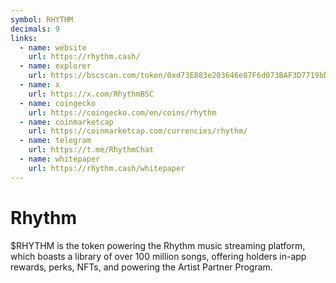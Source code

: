 ```yaml
---
symbol: RHYTHM
decimals: 9
links:
  - name: website
    url: https://rhythm.cash/
  - name: explorer
    url: https://bscscan.com/token/0xd73E883e203646e87F6d073BAF3D7719bDa68Bcb
  - name: x
    url: https://x.com/RhythmBSC
  - name: coingecko
    url: https://coingecko.com/en/coins/rhythm
  - name: coinmarketcap
    url: https://coinmarketcap.com/currencies/rhythm/
  - name: telegram
    url: https://t.me/RhythmChat
  - name: whitepaper
    url: https://rhythm.cash/whitepaper
---
```


# Rhythm

$RHYTHM is the token powering the Rhythm music streaming platform, which boasts a library of over 100 million songs, offering holders in-app rewards, perks, NFTs, and powering the Artist Partner Program.
